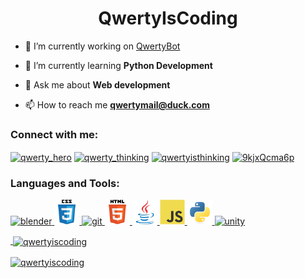 <h1 align="center">QwertyIsCoding</h1>


- 🔭 I’m currently working on [QwertyBot](https://github.com/QwertyIsCoding/QwertyBot)

- 🌱 I’m currently learning **Python Development**

- 💬 Ask me about **Web development**

- 📫 How to reach me **qwertymail@duck.com**

<h3 align="left">Connect with me:</h3>
<p align="left">
<a href="https://codepen.io/qwerty_hero" target="blank"><img align="center" src="https://raw.githubusercontent.com/rahuldkjain/github-profile-readme-generator/master/src/images/icons/Social/codepen.svg" alt="qwerty_hero" height="30" width="40" /></a>
<a href="https://twitter.com/qwertyiscoding" target="blank"><img align="center" src="https://raw.githubusercontent.com/rahuldkjain/github-profile-readme-generator/master/src/images/icons/Social/twitter.svg" alt="qwerty_thinking" height="30" width="40" /></a>
<a href="https://www.youtube.com/channel/UCj9vVvsoU3uU6_i3n0FXNXQ" target="blank"><img align="center" src="https://raw.githubusercontent.com/rahuldkjain/github-profile-readme-generator/master/src/images/icons/Social/youtube.svg" alt="qwertyisthinking" height="30" width="40" /></a>
<a href="https://discord.gg/9kjxQcma6p" target="blank"><img align="center" src="https://raw.githubusercontent.com/rahuldkjain/github-profile-readme-generator/master/src/images/icons/Social/discord.svg" alt="9kjxQcma6p" height="30" width="40" /></a>
</p>

<h3 align="left">Languages and Tools:</h3>
<p align="left"> <a href="https://www.blender.org/" target="_blank" rel="noreferrer"> <img src="https://download.blender.org/branding/community/blender_community_badge_white.svg" alt="blender" width="40" height="40"/> </a> <a href="https://www.w3schools.com/css/" target="_blank" rel="noreferrer"> <img src="https://raw.githubusercontent.com/devicons/devicon/master/icons/css3/css3-original-wordmark.svg" alt="css3" width="40" height="40"/> </a> <a href="https://git-scm.com/" target="_blank" rel="noreferrer"> <img src="https://www.vectorlogo.zone/logos/git-scm/git-scm-icon.svg" alt="git" width="40" height="40"/> </a> <a href="https://www.w3.org/html/" target="_blank" rel="noreferrer"> <img src="https://raw.githubusercontent.com/devicons/devicon/master/icons/html5/html5-original-wordmark.svg" alt="html5" width="40" height="40"/> </a> <a href="https://www.java.com" target="_blank" rel="noreferrer"> <img src="https://raw.githubusercontent.com/devicons/devicon/master/icons/java/java-original.svg" alt="java" width="40" height="40"/> </a> <a href="https://developer.mozilla.org/en-US/docs/Web/JavaScript" target="_blank" rel="noreferrer"> <img src="https://raw.githubusercontent.com/devicons/devicon/master/icons/javascript/javascript-original.svg" alt="javascript" width="40" height="40"/> </a><a href="https://www.python.org" target="_blank" rel="noreferrer"> <img src="https://raw.githubusercontent.com/devicons/devicon/master/icons/python/python-original.svg" alt="python" width="40" height="40"/> </a> <a href="https://unity.com/" target="_blank" rel="noreferrer"> <img src="https://www.vectorlogo.zone/logos/unity3d/unity3d-icon.svg" alt="unity" width="40" height="40"/> </a> <a href="https://unrealengine.com/" target="_blank" rel="noreferrer"> 

<p>&nbsp;<img align="center" src="https://github-readme-stats.vercel.app/api?username=qwertyiscoding&show_icons=true&locale=en" alt="qwertyiscoding" /></p>
<p><img align="center" src="https://github-readme-streak-stats.herokuapp.com/?user=qwertyiscoding&" alt="qwertyiscoding" /></p>
